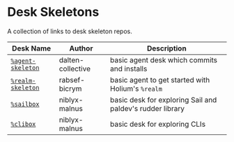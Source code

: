 # Desk Skeletons
A collection of links to desk skeleton repos.

| Desk Name | Author | Description |
|-----------|--------|-------------|
| [`%agent-skeleton`](https://github.com/dalten-collective/agent-skeleton) | dalten-collective | basic agent desk which commits and installs |
| [`%realm-skeleton`](https://github.com/rabsef-bicrym/realm-skeleton) | rabsef-bicrym | basic agent to get started with Holium's `%realm` |
| [`%sailbox`](https://github.com/niblyx-malnus/sailbox) | niblyx-malnus | basic desk for exploring Sail and paldev's rudder library |
| [`%clibox`](https://github.com/niblyx-malnus/clibox) | niblyx-malnus | basic desk for exploring CLIs |

